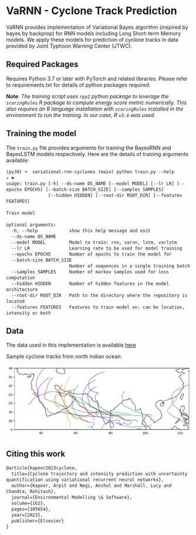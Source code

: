 # VaRNN - Cyclone Track Prediction
VaRNN provides implementation of Variational Bayes algorithm (inspired by bayes by backprop) for RNN models including Long Short-term Memory models. We apply these models for prediction of cyclone tracks in data provided by Joint Typhoon Warning Center (JTWC).

## Required Packages
Requires Python 3.7 or later with PyTorch and related libraries. Please refer to requirements.txt for details of python packages required.

**Note**: *The training script uses `rpy2` python package to leverage the `scoringRules` R package to compute energy score metric numerically. This also requires an R language installation with `scoringRules` installed in the environment to run the training. In our case, R `v3.6` was used.* 

## Training the model
The `train.py` file provides arguments for training the BayesRNN and BayesLSTM models respectively. Here are the details of training arguments available:
```{bash}
(py39) ➜  variational-rnn-cyclones (main) python train.py --help                                           ✭ ✱
usage: train.py [-h] --ds-name DS_NAME [--model MODEL] [--lr LR] [--epochs EPOCHS] [--batch-size BATCH_SIZE] [--samples SAMPLES]
                [--hidden HIDDEN] [--root-dir ROOT_DIR] [--features FEATURES]

Train model

optional arguments:
  -h, --help            show this help message and exit
  --ds-name DS_NAME
  --model MODEL         Model to train: rnn, varnn, lstm, varlstm
  --lr LR               Learning rate to be used for model training
  --epochs EPOCHS       Number of epochs to train the model for
  --batch-size BATCH_SIZE
                        Number of sequences in a single training batch
  --samples SAMPLES     Number of markov samples used for loss computation
  --hidden HIDDEN       Number of hidden features in the model architecture
  --root-dir ROOT_DIR   Path to the directory where the repository is located
  --features FEATURES   Features to train model on: can be location, intensity or both
```

## Data

The data used in this implementation is available [here](https://github.com/sydney-machine-learning/cyclonedatasets)


Sample cyclone tracks from north indian ocean:

![sample_tracks](https://raw.githubusercontent.com/DARE-ML/variational-rnn-cyclones/main/plots/north_indian_ocean_tracks.png)


## Citing this work

```
@article{kapoor2023cyclone,
  title={Cyclone trajectory and intensity prediction with uncertainty quantification using variational recurrent neural networks},
  author={Kapoor, Arpit and Negi, Anshul and Marshall, Lucy and Chandra, Rohitash},
  journal={Environmental Modelling \& Software},
  volume={162},
  pages={105654},
  year={2023},
  publisher={Elsevier}
}
```